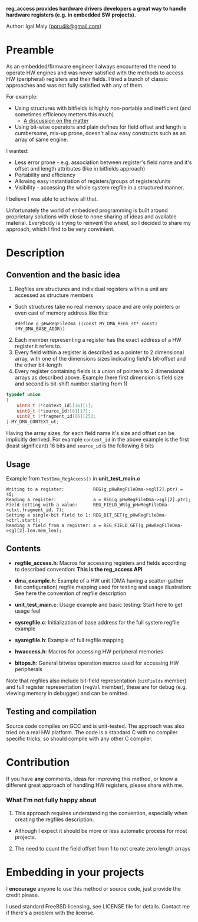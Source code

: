 **reg_access provides hardware drivers developers a great way to handle hardware registers (e.g. in embedded SW projects).**

Author: Igal Maly (poru4ik@gmail.com)

# Preamble
As an embedded/firmware engineer I always encountered the need to operate HW engines and was never satisfied with the methods to access HW (peripheral) registers and their fields.
I tried a bunch of classic approaches and was not fully satisfied with any of them. 

For example:

  * Using structures with bitfields is highly non-portable and inefficient (and sometimes efficiency metters this much)
    * [A discussion on the matter](http://embeddedgurus.com/stack-overflow/2009/10/effective-c-tip-6-creating-a-flags-variable/#comment-2390)
  * Using bit-wise operators and plain defines for field offset and length is cumbersome, mix-up prone, doesn't allow easy constructs such as an array of same engine.

I wanted:

  * Less error prone - e.g. association between register's field name and it's offset and length attributes (like in bitfields approach)
  * Portability and efficiency
  * Allowing easy instantiation of registers/groups of registers/units 
  * Visibility - accessing the whole system regfile in a structured manner.

I believe I was able to achieve all that.

Unfortunately the world of embedded programming is built around proprietary solutions with close to none sharing of ideas and available material. 
Everybody is trying to reinvent the wheel, so I decided to share my approach, which I find to be very convinient.

# Description

## Convention and the basic idea
1. Regfiles are structures and individual registers within a unit are accessed as structure members
  * Such structures take no real memory space and are only pointers or even cast of memory address like this:
  
    `#define g_pHwRegFileDma ((const MY_DMA_REGS_st* const)(MY_DMA_BASE_ADDR))`
2. Each member representing a register has the exact address of a HW register it refers to.
3. Every field within a register is described as a pointer to 2 dimensional array, with one of the dimensions sizes indicating field's bit-offset and the other bit-length
4. Every register containing fields is a union of pointers to 2 dimensional arrays as described above.
Example (here first dimension is field size and second is bit-shift number starting from 1)
```C
typedef union
{
    uint8_t (*context_id)[16][1];
    uint8_t (*source_id)[8][17];
    uint8_t (*fragment_id)[6][25];
} MY_DMA_CONTEXT_ut;
```
Having the array sizes, for each field name it's size and offset can be implicitly derrived.
For example `context_id` in the above example is the first (least significant) 16 bits and `source_id` is the following 8 bits

## Usage
Example from `TestDma_RegAccess()` in  **unit_test_main.c**

    Writing to a register:           REG(g_pHwRegFileDma->sgl[2].ptr) = 45;
    Reading a register:              a = REG(g_pHwRegFileDma->sgl[2].ptr);
    Field setting with a value:      REG_FIELD_WR(g_pHwRegFileDma->ctxt.fragment_id, 7);
    Setting a single-bit field to 1: REG_BIT_SET(g_pHwRegFileDma->ctrl.start);
    Reading a field from a register: a = REG_FIELD_GET(g_pHwRegFileDma->sgl[2].len.mem_len);

## Contents
* **regfile_access.h**: Macros for accessing registers and fields according to described convention: **This is the reg_access API**
* **dma_example.h**: Example of a HW unit (DMA having a scatter-gather list configuration) regfile mapping used for testing and usage illustration: See here the convention of regfile description
* **unit_test_main.c**: Usage example and basic testing: Start here to get usage feel

* **sysregfile.c**: Initialization of base address for the full system regfile example
* **sysregfile.h**: Example of full regfile mapping
* **hwaccess.h**: Macros for accessing HW peripheral memories
* **bitops.h**: General bitwise operation macros used for accessing HW peripherals

Note that regfiles also include bit-field representation (`bitFields` member) and full register representation (`regVal` member), these are for debug (e.g. viewing memory in debugger) and can be omitted.

## Testing and compilation
Source code compiles on GCC and is unit-tested. The approach was also tried on a real HW platform. 
The code is a standard C with no compiler specific tricks, so should compile with any other C compiler.

# Contribution
If you have **any** comments, ideas for improving this method, or know a different great approach of handling HW registers, please share with me.

### What I'm not fully happy about
1. This approach requires understanding the convention, especially when creating the regfiles description.
  * Although I expect it should be more or less automatic process for most projects.
2. The need to count the field offset from 1 to not create zero length arrays

# Embedding in your projects
I **encourage** anyone to use this method or source code, just provide the credit please.

I used standard FreeBSD licensing, see LICENSE file for details. Contact me if there's a problem with the license.
